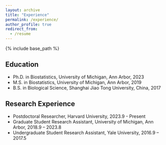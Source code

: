 ```yaml
---
layout: archive
title: "Experience"
permalink: /experience/
author_profile: true
redirect_from:
  - /resume
---
```


{% include base_path %}

## Education

* Ph.D. in Biostatistics, University of Michigan, Ann Arbor, 2023
* M.S. in Biostatistics, University of Michigan, Ann Arbor, 2019
* B.S. in Biological Science, Shanghai Jiao Tong University, China, 2017

## Research Experience

* Postdoctoral Researcher, Harvard University, 2023.9 - Present
* Graduate Student Research Assistant, University of Michigan, Ann Arbor, 2018.9 – 2023.8
* Undergraduate Student Research Assistant, Yale University, 2016.9 – 2017.5
